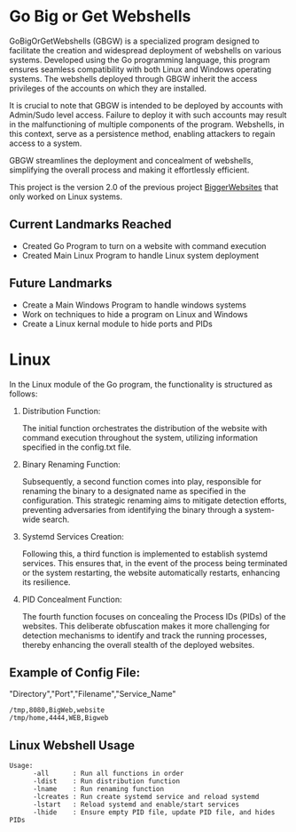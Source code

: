 # Go Big or Get Webshells
GoBigOrGetWebshells (GBGW) is a specialized program designed to facilitate the creation and widespread deployment of webshells on various systems. Developed using the Go programming language, this program ensures seamless compatibility with both Linux and Windows operating systems. The webshells deployed through GBGW inherit the access privileges of the accounts on which they are installed.

It is crucial to note that GBGW is intended to be deployed by accounts with Admin/Sudo level access. Failure to deploy it with such accounts may result in the malfunctioning of multiple components of the program. Webshells, in this context, serve as a persistence method, enabling attackers to regain access to a system.

GBGW streamlines the deployment and concealment of webshells, simplifying the overall process and making it effortlessly efficient.

This project is the version 2.0 of the previous project [BiggerWebsites](https://github.com/19gabates/biggerWebsites) that only worked on Linux systems.

## Current Landmarks Reached
* Created Go Program to turn on a website with command execution
* Created Main Linux Program to handle Linux system deployment

## Future Landmarks
* Create a Main Windows Program to handle windows systems
* Work on techniques to hide a program on Linux and Windows
* Create a Linux kernal module to hide ports and PIDs

# Linux
In the Linux module of the Go program, the functionality is structured as follows:

1. Distribution Function:

      The initial function orchestrates the distribution of the website with command execution throughout the system, utilizing information specified in the config.txt file.

2. Binary Renaming Function:

      Subsequently, a second function comes into play, responsible for renaming the binary to a designated name as specified in the configuration. This strategic renaming aims to mitigate detection efforts, preventing adversaries from identifying the binary through a system-wide search.

3. Systemd Services Creation:

      Following this, a third function is implemented to establish systemd services. This ensures that, in the event of the process being terminated or the system restarting, the website automatically restarts, enhancing its resilience.

4. PID Concealment Function:

      The fourth function focuses on concealing the Process IDs (PIDs) of the websites. This deliberate obfuscation makes it more challenging for detection mechanisms to identify and track the running processes, thereby enhancing the overall stealth of the deployed websites.

## Example of Config File:
"Directory","Port","Filename","Service_Name"
```
/tmp,8080,BigWeb,website
/tmp/home,4444,WEB,Bigweb
```

## Linux Webshell Usage

```
Usage:
      -all      : Run all functions in order
      -ldist    : Run distribution function
      -lname    : Run renaming function
      -lcreates : Run create systemd service and reload systemd
      -lstart   : Reload systemd and enable/start services
      -lhide    : Ensure empty PID file, update PID file, and hides PIDs
```
